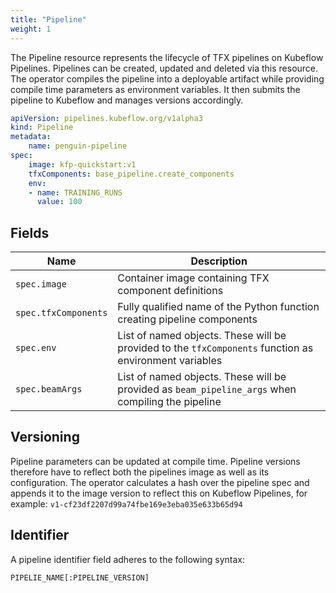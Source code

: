```yaml
---
title: "Pipeline"
weight: 1
---
```


The Pipeline resource represents the lifecycle of TFX pipelines on Kubeflow Pipelines.
Pipelines can be created, updated and deleted via this resource.
The operator compiles the pipeline into a deployable artifact while providing compile time parameters as environment variables.
It then submits the pipeline to Kubeflow and manages versions accordingly.

```yaml
apiVersion: pipelines.kubeflow.org/v1alpha3
kind: Pipeline
metadata:
    name: penguin-pipeline
spec:
    image: kfp-quickstart:v1
    tfxComponents: base_pipeline.create_components
    env:
    - name: TRAINING_RUNS
      value: 100
```

## Fields

| Name | Description                                                                                              |
| --- |----------------------------------------------------------------------------------------------------------|
| `spec.image` | Container image containing TFX component definitions                                                     |
| `spec.tfxComponents` | Fully qualified name of the Python function creating pipeline components                                 |
| `spec.env` | List of named objects. These will be provided to the `tfxComponents` function as environment variables   |
| `spec.beamArgs` | List of named objects. These will be provided as `beam_pipeline_args` when compiling the pipeline |

## Versioning

Pipeline parameters can be updated at compile time. Pipeline versions therefore have to reflect both the pipelines image as well as its configuration. The operator calculates a hash over the pipeline spec and appends it to the image version to reflect this on Kubeflow Pipelines, for example: `v1-cf23df2207d99a74fbe169e3eba035e633b65d94`

## Identifier

A pipeline identifier field adheres to the following syntax:

`PIPELIE_NAME[:PIPELINE_VERSION]`
